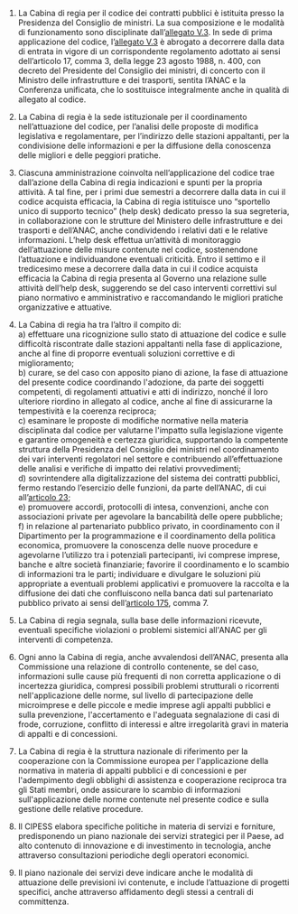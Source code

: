 1. La Cabina di regia per il codice dei contratti pubblici è istituita presso la Presidenza del Consiglio de ministri. La sua composizione e le modalità di funzionamento sono disciplinate dall’[allegato V.3](/index.html?section=attachment-5-3&version=1). In sede di prima applicazione del codice, l’[allegato V.3](/index.html?section=attachment-5-3&version=1) è abrogato a decorrere dalla data di entrata in vigore di un corrispondente regolamento adottato ai sensi dell’articolo 17, comma 3, della legge 23 agosto 1988, n. 400, con decreto del Presidente del Consiglio dei ministri, di concerto con il Ministro delle infrastrutture e dei trasporti, sentita l’ANAC e la Conferenza unificata, che lo sostituisce integralmente anche in qualità di allegato al codice.

2. La Cabina di regia è la sede istituzionale per il coordinamento nell’attuazione del codice, per l’analisi delle proposte di modifica legislativa e regolamentare, per l’indirizzo delle stazioni appaltanti, per la condivisione delle informazioni e per la diffusione della conoscenza delle migliori e delle peggiori pratiche.

3. Ciascuna amministrazione coinvolta nell’applicazione del codice trae dall’azione della Cabina di regia indicazioni e spunti per la propria attività. A tal fine, per i primi due semestri a decorrere dalla data in cui il codice acquista efficacia, la Cabina di regia istituisce uno “sportello unico di supporto tecnico” (help desk) dedicato presso la sua segreteria, in collaborazione con le strutture del Ministero delle infrastrutture e dei trasporti e dell’ANAC, anche condividendo i relativi dati e le relative informazioni. L’help desk effettua un’attività di monitoraggio dell’attuazione delle misure contenute nel codice, sostenendone l’attuazione e individuandone eventuali criticità. Entro il settimo e il tredicesimo mese a decorrere dalla data in cui il codice acquista efficacia la Cabina di regia presenta al Governo una relazione sulle attività dell’help desk, suggerendo se del caso interventi correttivi sul piano normativo e amministrativo e raccomandando le migliori pratiche organizzative e attuative.

4. La Cabina di regia ha tra l’altro il compito di:<br>a) effettuare una ricognizione sullo stato di attuazione del codice e sulle difficoltà riscontrate dalle stazioni appaltanti nella fase di applicazione, anche al fine di proporre eventuali soluzioni correttive e di miglioramento;<br>b) curare, se del caso con apposito piano di azione, la fase di attuazione del presente codice coordinando l'adozione, da parte dei soggetti competenti, di regolamenti attuativi e atti di indirizzo, nonché il loro ulteriore riordino in allegato al codice, anche al fine di assicurarne la tempestività e la coerenza reciproca; <br>c) esaminare le proposte di modifiche normative nella materia disciplinata dal codice per valutarne l'impatto sulla legislazione vigente e garantire omogeneità e certezza giuridica, supportando la competente struttura della Presidenza del Consiglio dei ministri nel coordinamento dei vari interventi regolatori nel settore e contribuendo all’effettuazione delle analisi e verifiche di impatto dei relativi provvedimenti;<br>d) sovrintendere alla digitalizzazione del sistema dei contratti pubblici, fermo restando l’esercizio delle funzioni, da parte dell’ANAC, di cui all’[articolo 23](/index.html?article=articolo-23&version=1);<br>e) promuovere accordi, protocolli di intesa, convenzioni, anche con associazioni private per agevolare la bancabilità delle opere pubbliche;<br>f) in relazione al partenariato pubblico privato, in coordinamento con il Dipartimento per la programmazione e il coordinamento della politica economica, promuovere la conoscenza delle nuove procedure e agevolarne l’utilizzo tra i potenziali partecipanti, ivi comprese imprese, banche e altre società finanziarie; favorire il coordinamento e lo scambio di informazioni tra le parti; individuare e divulgare le soluzioni più appropriate a eventuali problemi applicativi e promuovere la raccolta e la diffusione dei dati che confluiscono nella banca dati sul partenariato pubblico privato ai sensi dell’[articolo 175](/index.html?article=articolo-175&version=1), comma 7.

5. La Cabina di regia segnala, sulla base delle informazioni ricevute, eventuali specifiche violazioni o problemi sistemici all'ANAC per gli interventi di competenza.

6. Ogni anno la Cabina di regia, anche avvalendosi dell’ANAC, presenta alla Commissione una relazione di controllo contenente, se del caso, informazioni sulle cause più frequenti di non corretta applicazione o di incertezza giuridica, compresi possibili problemi strutturali o ricorrenti nell'applicazione delle norme, sul livello di partecipazione delle microimprese e delle piccole e medie imprese agli appalti pubblici e sulla prevenzione, l'accertamento e l'adeguata segnalazione di casi di frode, corruzione, conflitto di interessi e altre irregolarità gravi in materia di appalti e di concessioni.

7. La Cabina di regia è la struttura nazionale di riferimento per la cooperazione con la Commissione europea per l'applicazione della normativa in materia di appalti pubblici e di concessioni e per l'adempimento degli obblighi di assistenza e cooperazione reciproca tra gli Stati membri, onde assicurare lo scambio di informazioni sull'applicazione delle norme contenute nel presente codice e sulla gestione delle relative procedure.

8. Il CIPESS elabora specifiche politiche in materia di servizi e forniture, predisponendo un piano nazionale dei servizi strategici per il Paese, ad alto contenuto di innovazione e di investimento in tecnologia, anche attraverso consultazioni periodiche degli operatori economici.

9. Il piano nazionale dei servizi deve indicare anche le modalità di attuazione delle previsioni ivi contenute, e include l’attuazione di progetti specifici, anche attraverso affidamento degli stessi a centrali di committenza.
